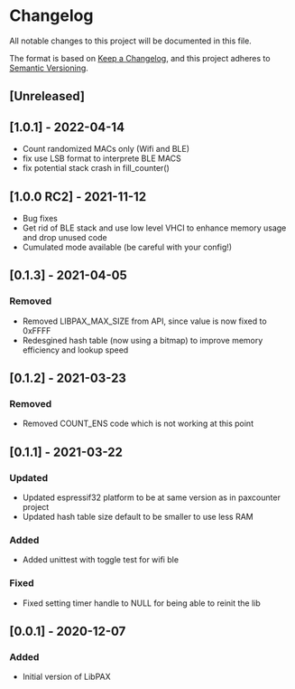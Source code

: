 # Changelog
All notable changes to this project will be documented in this file.

The format is based on [Keep a Changelog](https://keepachangelog.com/en/1.0.0/),
and this project adheres to [Semantic Versioning](https://semver.org/spec/v2.0.0.html).

## [Unreleased]

## [1.0.1] - 2022-04-14
- Count randomized MACs only (Wifi and BLE)
- fix use LSB format to interprete BLE MACS
- fix potential stack crash in fill_counter()

## [1.0.0 RC2] - 2021-11-12
- Bug fixes
- Get rid of BLE stack and use low level VHCI to enhance memory usage and drop unused code
- Cumulated mode available (be careful with your config!)

## [0.1.3] - 2021-04-05
### Removed
- Removed LIBPAX_MAX_SIZE from API, since value is now fixed to 0xFFFF
- Redesgined hash table (now using a bitmap) to improve memory efficiency and lookup speed

## [0.1.2] - 2021-03-23
### Removed
- Removed COUNT_ENS code which is not working at this point

## [0.1.1] - 2021-03-22
### Updated
- Updated espressif32 platform to be at same version as in paxcounter project
- Updated hash table size default to be smaller to use less RAM
### Added
- Added unittest with toggle test for wifi ble
### Fixed
- Fixed setting timer handle to NULL for being able to reinit the lib

## [0.0.1] - 2020-12-07
### Added
- Initial version of LibPAX
